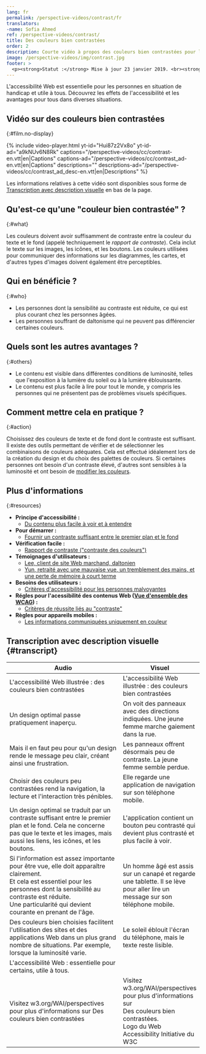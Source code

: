 ```yaml
---
lang: fr
permalink: /perspective-videos/contrast/fr
translators: 
-name: Sofia Ahmed
ref: /perspective-videos/contrast/
title: Des couleurs bien contrastées
order: 2
description: Courte vidéo à propos des couleurs bien contrastées pour l'accessibilité Web - de quoi s'agit-il, qui en bénéficie, et comment mettre cela en pratique.
image: /perspective-videos/img/contrast.jpg
footer: >
  <p><strong>Statut :</strong> Mise à jour 23 janvier 2019. <br><strong>Auteur et direction du projet :</strong> <a href="https://www.w3.org/People/shadi">Shadi Abou-Zahra</a>.  Développé par le <a href="https://www.w3.org/WAI/EO/">Groupe de travail Éducation et Promotion</a> avec le soutien du projet <a href="https://www.w3.org/WAI/DEV/">WAI-DEV</a><a href="./acknowledgements/">Remerciements</a>.</p>
---
```


L'accessibilité Web est essentielle pour les personnes en situation de handicap et utile à tous. Découvrez les effets de l'accessibilité et les avantages pour tous dans diverses situations.

## Vidéo sur des couleurs bien contrastées
{:#film.no-display}

{% include video-player.html
    yt-id="Hui87z2Vx8o"
    yt-id-ad="a9kNUv6N8Rk"
    captions="/perspective-videos/cc/contrast-en.vtt|en|Captions"
    captions-ad="/perspective-videos/cc/contrast_ad-en.vtt|en|Captions"
    descriptions=""
    descriptions-ad="/perspective-videos/cc/contrast_ad_desc-en.vtt|en|Descriptions"
%}

Les informations relatives à cette vidéo sont disponibles sous forme de [Transcription avec description visuelle](#transcript) en bas de la page.

## Qu'est-ce qu'une "couleur bien contrastée" ?
{:#what}

Les couleurs doivent avoir suffisamment de contraste entre la couleur du texte et le fond (appelé techniquement le <em>rapport de contraste</em>). Cela inclut le texte sur les images, les icônes, et les boutons. Les couleurs utilisées pour communiquer des informations sur les diagrammes, les cartes, et d'autres types d'images doivent également être perceptibles.

## Qui en bénéficie ?
{:#who}

-   Les personnes dont la sensibilité au contraste est réduite, ce qui est plus courant chez les personnes âgées.
-   Les personnes souffrant de daltonisme qui ne peuvent pas différencier certaines couleurs.

## Quels sont les autres avantages ?
{:#others}

-   Le contenu est visible dans différentes conditions de luminosité, telles que l'exposition à la lumière du soleil ou à la lumière éblouissante.
-   Le contenu est plus facile à lire pour tout le monde, y compris les personnes qui ne présentent pas de problèmes visuels spécifiques.

## Comment mettre cela en pratique ?
{:#action}

Choisissez des couleurs de texte et de fond dont le contraste est suffisant. Il existe des outils permettant de vérifier et de sélectionner les combinaisons de couleurs adéquates. Cela est effectué idéalement lors de la création du design et du choix des palettes de couleurs. Si certaines personnes ont besoin d'un contraste élevé, d'autres sont sensibles à la luminosité et ont besoin de [modifier les couleurs](perspective-videos/customizable/).

## Plus d'informations
{:#resources}

-   **Principe d'accessibilité :**
    -   [Du contenu plus facile à voir et à entendre](/fundamentals/accessibility-principles/#distinguishable)
-   **Pour démarrer :**
    -   [Fournir un contraste suffisant entre le premier plan et le fond](/tips/designing/#provide-sufficient-contrast-between-foreground-and-background) 
-   **Vérification facile :**
    -   [Rapport de contraste ("contraste des couleurs")](/test-evaluate/preliminary/#contrast) 
-   **Témoignages d'utilisateurs :**
    -   [Lee, client de site Web marchand, daltonien](/people-use-web/user-stories/#shopper)
    -   [Yun, retraité avec une mauvaise vue, un tremblement des mains, et une perte de mémoire à court terme](/people-use-web/user-stories/#retiree)
-   **Besoins des utilisateurs :**
    -   [Critères d'accessibilité pour les personnes malvoyantes](http://www.w3.org/TR/low-vision-needs/) 
-   **Régles pour l'acessibilité des contenus Web ([Vue d'ensemble des WCAG](/standards-guidelines/wcag/)) :** 
    -   [Critères de réussite liés au "contraste"](https://www.w3.org/WAI/WCAG21/quickref/?tags=contrast) 
-   **Règles pour appareils mobiles :**
    -   [Les informations communiquées uniquement en couleur](/standards-guidelines/shared-experiences/#color) 

## Transcription avec description visuelle {#transcript}

<table>
  <thead>
    <tr>
      <th width="65%">Audio</th>
      <th>Visuel</th>
    </tr>
  </thead>
  <tbody>
    <tr>
      <td>L'accessibilité Web illustrée : des couleurs bien contrastées</td>
      <td>L'accessibilité Web illustrée : des couleurs bien contrastées</td>
    </tr>
    <tr>
      <td>Un design optimal passe pratiquement inaperçu.</td>
      <td>On voit des panneaux avec des directions indiquées. Une jeune femme marche gaiement dans la rue.</td>
    </tr>
    <tr>
      <td>Mais il en faut peu pour qu'un design rende le message peu clair, créant ainsi une frustration.</td>
      <td>Les panneaux offrent désormais peu de contraste. La jeune femme semble perdue.</td>
    </tr>
    <tr>
      <td>Choisir des couleurs peu contrastées rend la navigation, la lecture et l'interaction très pénibles.</td>
      <td>Elle regarde une application de navigation sur son téléphone mobile.</td>
    </tr>
    <tr>
      <td>Un design optimal se traduit par un contraste suffisant entre le premier plan et le fond. Cela ne concerne pas que le texte et les images, mais aussi les liens, les icônes, et les boutons.</td>
      <td>L'application contient un bouton peu contrasté qui devient plus contrasté et plus facile à voir.</td>
    </tr>
    <tr>
      <td>Si l'information est assez importante pour être vue, elle doit apparaître clairement.<br>
        Et cela est essentiel pour les personnes dont la sensibilité au contraste est réduite.<br>
        Une particularité qui devient courante en prenant de l'âge.</td>
      <td>Un homme âgé est assis sur un canapé et regarde une tablette. Il se lève pour aller lire un message sur son téléphone mobile.</td>
    </tr>
    <tr>
      <td>Des couleurs bien choisies facilitent l'utilisation des sites et des applications Web dans un plus grand nombre de situations. Par exemple, lorsque la luminosité varie.</td>
      <td>Le soleil éblouit l'écran du téléphone, mais le texte reste lisible.</td>
    </tr>
    <tr>
      <td>L'accessibilité Web : essentielle pour certains, utile à tous.</td>
      <td>&nbsp;</td>
    </tr>
    <tr>
      <td>Visitez w3.org/WAI/perspectives pour plus d'informations sur Des couleurs bien contrastées</td>
      <td>Visitez<br>
        w3.org/WAI/perspectives<br>
        pour plus d'informations sur<br>
        Des couleurs bien contrastées. <br>
        Logo du Web Accessibility Initiative du W3C</td>
    </tr>
  </tbody>
</table>
